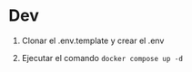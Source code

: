 
# Dev

1. Clonar el .env.template y crear el .env

2. Ejecutar el comando ```docker compose up -d```
